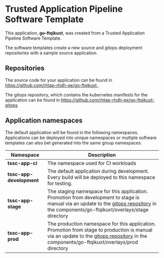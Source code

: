 # Trusted Application Pipeline Software Template

This application, **go-ftqikuxt**, was created from a Trusted Application Pipeline Software Template.

The software templates create a new source and gitops deployment repositories with a sample source application. 

## Repositories

The source code for your application can be found in [https://github.com/rhtap-rhdh-qe/go-ftqikuxt ](https://github.com/rhtap-rhdh-qe/go-ftqikuxt ).
 
The gitops repository, which contains the kubernetes manifests for the application can be found in 
[https://github.com/rhtap-rhdh-qe/go-ftqikuxt-gitops ](https://github.com/rhtap-rhdh-qe/go-ftqikuxt-gitops ) 

## Application namespaces 

The default application will be found in the following namespaces. Applications can be deployed into unique namespaces or multiple software templates can also bet generated into the same group namespaces.  

|  Namespace   |  Description   |  
| -------- | -------- |
| **tssc-app-ci** | The namespace used for CI workloads |
| **tssc-app-development** | The default application during development. Every build will be deployed to this namespace for testing. |
| **tssc-app-stage** | The staging namespace for this application. Promotion from development to stage is manual via an update to the [gitops repository](https://github.com/rhtap-rhdh-qe/go-ftqikuxt-gitops ) in the components/go-ftqikuxt/overlays/stage directory |
| **tssc-app-prod** | The production namespace for this application. Promotion from stage to production is manual via an update to the [gitops repository](https://github.com/rhtap-rhdh-qe/go-ftqikuxt-gitops ) in the components/go-ftqikuxt/overlays/prod directory |